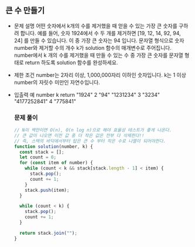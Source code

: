 ## 큰 수 만들기

- 문제 설명
  어떤 숫자에서 k개의 수를 제거했을 때 얻을 수 있는 가장 큰 숫자를 구하려 합니다.
  예를 들어, 숫자 1924에서 수 두 개를 제거하면 [19, 12, 14, 92, 94, 24] 를 만들 수 있습니다. 이 중 가장 큰 숫자는 94 입니다.
  문자열 형식으로 숫자 number와 제거할 수의 개수 k가 solution 함수의 매개변수로 주어집니다. number에서 k 개의 수를 제거했을 때 만들 수 있는 수 중 가장 큰 숫자를 문자열 형태로 return 하도록 solution 함수를 완성하세요.

- 제한 조건
  number는 2자리 이상, 1,000,000자리 이하인 숫자입니다.
  k는 1 이상 number의 자릿수 미만인 자연수입니다.

- 입출력 예
  number k return
  "1924" 2 "94"
  "1231234" 3 "3234"
  "4177252841" 4 "775841"

  ### 문제 풀이

  ```jsx
  // N이 백만이면 O(n), O(n log n)으로 해야 효율성 테스트가 좋게 나온다.
  // 큰 값이 나오면 이전 값 중 더 작은 값은 전부 다 삭제한다!!
  // 즉, 스택의 바닥에서부터 탑은 큰 수 부터 작은 수로 나열이 되어야한다.
  function solution(number, k) {
    const stack = [];
    let count = 0;
    for (const item of number) {
      while (count < k && stack[stack.length - 1] < item) {
        stack.pop();
        count += 1;
      }
      stack.push(item);
    }

    while (count < k) {
      stack.pop();
      count += 1;
    }

    return stack.join("");
  }
  ```
